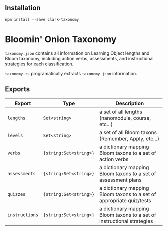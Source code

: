 ## Installation
`npm install --save clark-taxonomy`

# Bloomin' Onion Taxonomy
`taxonomy.json` contains all information on Learning Object lengths and Bloom taxonomy, including action verbs, assessments, and instructional strategies for each classification.

`taxonomy.ts` programatically extracts `taxonomy.json` information.

## Exports
Export | Type | Description
---|---|---
`lengths`|`Set<string>`|a set of all lengths (nanomodule, course, etc...)
`levels`|`Set<string>`|a set of all Bloom taxons (Remember, Apply, etc...)
`verbs`|`{string:Set<string>}`|a dictionary mapping Bloom taxons to a set of action verbs
`assessments`|`{string:Set<string>}`|a dictionary mapping Bloom taxons to a set of assessment plans
`quizzes`|`{string:Set<string>}`|a dictionary mapping Bloom taxons to a set of appropriate quiz/tests
`instructions`|`{string:Set<string>}`|a dictionary mapping Bloom taxons to a set of instructional strategies
